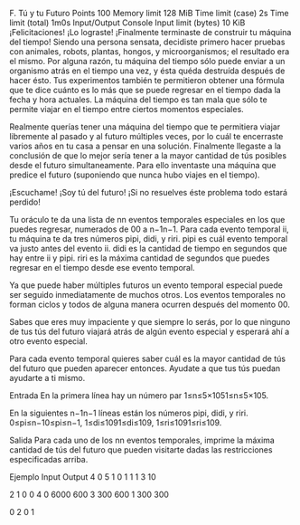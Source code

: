 F. Tú y tu Futuro
Points	100	Memory limit	128 MiB
Time limit (case)	2s	Time limit (total)	1m0s
Input/Output	Console	Input limit (bytes)	10 KiB
¡Felicitaciones! ¡Lo lograste! ¡Finalmente terminaste de construir tu máquina del tiempo! Siendo una persona sensata, decidiste primero hacer pruebas con animales, robots, plantas, hongos, y microorganismos; el resultado era el mismo. Por alguna razón, tu máquina del tiempo sólo puede enviar a un organismo atrás en el tiempo una vez, y ésta quéda destruída después de hacer ésto. Tus experimentos también te permitieron obtener una fórmula que te dice cuánto es lo más que se puede regresar en el tiempo dada la fecha y hora actuales. La máquina del tiempo es tan mala que sólo te permite viajar en el tiempo entre ciertos momentos especiales.

Realmente querías tener una máquina del tiempo que te permitiera viajar libremente al pasado y al futuro múltiples veces, por lo cuál te encerraste varios años en tu casa a pensar en una solución. Finalmente llegaste a la conclusión de que lo mejor sería tener a la mayor cantidad de tús posibles desde el futuro simultaneamente. Para ello inventaste una máquina que predice el futuro (suponiendo que nunca hubo viajes en el tiempo).

¡Escuchame! ¡Soy tú del futuro! ¡Si no resuelves éste problema todo estará perdido!

Tu oráculo te da una lista de nn eventos temporales especiales en los que puedes regresar, numerados de 00 a n−1n−1. Para cada evento temporal ii, tu máquina te da tres números pipi, didi, y riri. pipi es cuál evento temporal va justo antes del evento ii. didi es la cantidad de tiempo en segundos que hay entre ii y pipi. riri es la máxima cantidad de segundos que puedes regresar en el tiempo desde ese evento temporal.

Ya que puede haber múltiples futuros un evento temporal especial puede ser seguido inmediatamente de muchos otros. Los eventos temporales no forman ciclos y todos de alguna manera ocurren después del momento 00.

Sabes que eres muy impaciente y que siempre lo serás, por lo que ninguno de tus tús del futuro viajará atrás de algún evento especial y esperará ahí a otro evento especial.

Para cada evento temporal quieres saber cuál es la mayor cantidad de tús del futuro que pueden aparecer entonces. Ayudate a que tus tús puedan ayudarte a ti mismo.

Entrada
En la primera línea hay un número par 1≤n≤5×1051≤n≤5×105.

En la siguientes n−1n−1 líneas están los números pipi, didi, y riri. 0≤pi≤n−10≤pi≤n−1, 1≤di≤1091≤di≤109, 1≤ri≤1091≤ri≤109.

Salida
Para cada uno de los nn eventos temporales, imprime la máxima cantidad de tús del futuro que pueden visitarte dadas las restricciones especificadas arriba.

Ejemplo
Input	Output
4
0 5 1
0 1 1
1 3 10
	
2 1 0 0
4
0 6000 600
3 300 600
1 300 300
	
0 2 0 1
